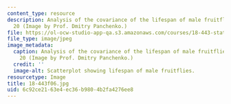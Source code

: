 ```yaml
---
content_type: resource
description: Analysis of the covariance of the lifespan of male fruitflies, from lecture
  20 (Image by Prof. Dmitry Panchenko.)
file: https://ol-ocw-studio-app-qa.s3.amazonaws.com/courses/18-443-statistics-for-applications-fall-2006/6c92ce2163e4ec36b9804b2fa4276ee8_18-443f06.jpg
file_type: image/jpeg
image_metadata:
  caption: Analysis of the covariance of the lifespan of male fruitflies, from lecture
    20 (Image by Prof. Dmitry Panchenko.)
  credit: ''
  image-alt: Scatterplot showing lifespan of male fruitflies.
resourcetype: Image
title: 18-443f06.jpg
uid: 6c92ce21-63e4-ec36-b980-4b2fa4276ee8
---
```


